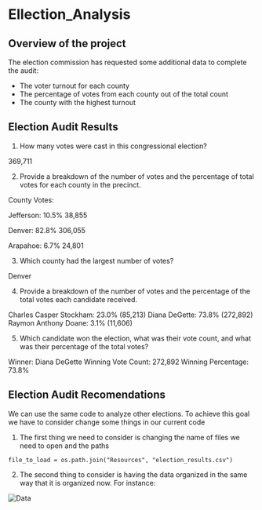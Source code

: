 # Ellection_Analysis

## Overview of the project
The election commission has requested some additional data to complete the audit:

* The voter turnout for each county
* The percentage of votes from each county out of the total count
* The county with the highest turnout

## Election Audit Results

1. How many votes were cast in this congressional election?

369,711
  
2. Provide a breakdown of the number of votes and the percentage of total votes for each county in the precinct.

County Votes:

Jefferson: 10.5% 38,855

Denver: 82.8% 306,055

Arapahoe: 6.7% 24,801

3. Which county had the largest number of votes?

Denver

4. Provide a breakdown of the number of votes and the percentage of the total votes each candidate received.

Charles Casper Stockham: 23.0% (85,213)
Diana DeGette: 73.8% (272,892)
Raymon Anthony Doane: 3.1% (11,606)

5. Which candidate won the election, what was their vote count, and what was their percentage of the total votes?

Winner: Diana DeGette
Winning Vote Count: 272,892
Winning Percentage: 73.8%

## Election Audit Recomendations

We can use the same code to analyze other elections. To achieve this goal we have to consider change some things in our current code

1. The first thing we need to consider is changing the name of files we need to open and the paths

```# Add a variable to load a file from a path.
file_to_load = os.path.join("Resources", "election_results.csv")
```

2. The second thing to consider is having the data organized in the same way that it is organized now. For instance:


![Data](imagen_datos.png)
